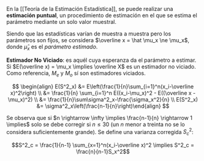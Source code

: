 En la [[Teoría de la Estimación Estadística]], se puede realizar una **estimación puntual**, un procedimiento de estimación en el que se estima el parámetro mediante un solo valor muestral.

Siendo que las estadísticas varían de muestra a muestra pero los parámetros son fijos, se considera $\overline x = \hat \mu_x \ne \mu_x$, donde $\hat \mu_x$ es el _parámetro estimado_.

**Estimador No Viciado**: es aquél cuya esperanza da el parámetro a estimar. Si $E(\overline x) = \mu_x \implies \overline X$ es un estimador no viciado. Como referencia, $M_e$ y $M_o$ sí son estimadores viciados.

$$
\begin{align}
E(S^2_x) &= E\left(\frac{1}{n}\sum_{i=1}^n(x_i-\overline x)^2\right) \\
&= \frac{1}{n} \sum_{i=1}^n E((x_i-\mu_x)^2 - E((\overline x - \mu_x)^2) \\
&= \frac{1}{n}\sum\sigma^2_x-\frac{\sigma_x^2}{n} \\
E(S^2_x) &= \sigma^2_x\left(\frac{n-1}{n}\right)\end{align}
$$

Se observa que si $n \rightarrow \infty \implies \frac{n-1}{n} \rightarrow 1 \implies$ solo se debe corregir si $n \le 30$ (un $n$ menor a treinta no se lo considera suficientemente grande). Se define una varianza corregida $S_c^2$:

$$S^2_c = \frac{1}{n-1} \sum_{x=1}^n(x_i-\overline x)^2 \implies S^2_c = \frac{n}{n-1}S_x^2$$
